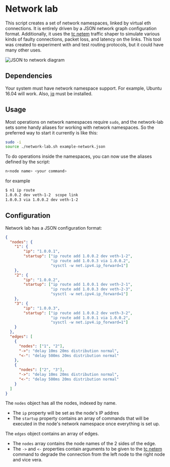 # Network lab
This script creates a set of network namespaces, linked by virtual eth connections. It is entirely driven by a JSON network graph configuration format. Additionally, it uses the [tc netem](http://man7.org/linux/man-pages/man8/tc-netem.8.html) traffic shaper to simulate various kinds of faulty connections, packet loss, and latency on the links. This tool was created to experiment with and test routing protocols, but it could have many other uses.

![JSON to network diagram](https://raw.githubusercontent.com/sudomesh/network-lab/master/network-lab.svg)

## Dependencies
Your system must have network namespace support. For example, Ubuntu 16.04 will work. Also, [jq](https://stedolan.github.io/jq/) must be installed.

## Usage
Most operations on network namespaces require `sudo`, and the network-lab sets some handy aliases for working with network namespaces. So the preferred way to start it currently is like this:

```bash
sudo -i
source ./network-lab.sh example-network.json
```

To do operations inside the namespaces, you can now use the aliases defined by the script:

```bash
n<node name> <your command>
```
for example
```bash
$ n1 ip route
1.0.0.2 dev veth-1-2  scope link 
1.0.0.3 via 1.0.0.2 dev veth-1-2 
```

## Configuration
Network lab has a JSON configuration format:

```json
{
  "nodes": {
    "1": {
        "ip": "1.0.0.1",
        "startup": ["ip route add 1.0.0.2 dev veth-1-2",
                    "ip route add 1.0.0.3 via 1.0.0.2",
                    "sysctl -w net.ipv4.ip_forward=1"]
    },
    "2": {
        "ip": "1.0.0.2",
        "startup": ["ip route add 1.0.0.1 dev veth-2-1",
                    "ip route add 1.0.0.3 dev veth-2-3",
                    "sysctl -w net.ipv4.ip_forward=1"]
    },
    "3": {
        "ip": "1.0.0.3",
        "startup": ["ip route add 1.0.0.2 dev veth-3-2",
                    "ip route add 1.0.0.1 via 1.0.0.2",
                    "sysctl -w net.ipv4.ip_forward=1"]
    }
  },
  "edges": [
    {
      "nodes": ["1", "2"],
      "->": "delay 10ms 20ms distribution normal",
      "<-": "delay 500ms 20ms distribution normal"
    },
    {
      "nodes": ["2", "3"],
      "->": "delay 10ms 20ms distribution normal",
      "<-": "delay 500ms 20ms distribution normal"
    }
  ]
}

```

The `nodes` object has all the nodes, indexed by name.
- The `ip` property will be set as the node's IP addres
- The `startup` property contains an array of commands that will be executed in the node's network namespace once everything is set up.

The `edges` object contains an array of edges.
- The `nodes` array contains the node names of the 2 sides of the edge.
- The `->` and `<-` properties contain arguments to be given to the [tc netem](http://man7.org/linux/man-pages/man8/tc-netem.8.html) command to degrade the connection from the left node to the right node and vice vera.
